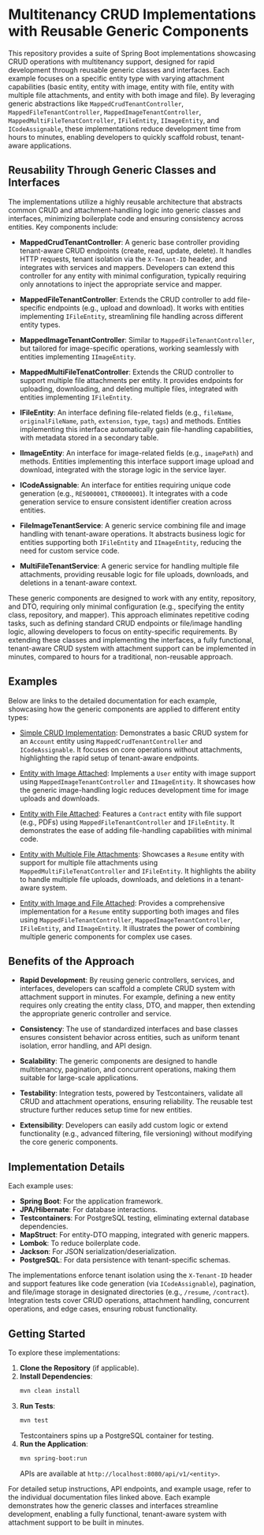 # Multitenancy CRUD Implementations with Reusable Generic Components

This repository provides a suite of Spring Boot implementations showcasing CRUD operations with multitenancy support, designed for rapid development through reusable generic classes and interfaces. Each example focuses on a specific entity type with varying attachment capabilities (basic entity, entity with image, entity with file, entity with multiple file attachments, and entity with both image and file). By leveraging generic abstractions like `MappedCrudTenantController`, `MappedFileTenantController`, `MappedImageTenantController`, `MappedMultiFileTenatController`, `IFileEntity`, `IImageEntity`, and `ICodeAssignable`, these implementations reduce development time from hours to minutes, enabling developers to quickly scaffold robust, tenant-aware applications.

## Reusability Through Generic Classes and Interfaces

The implementations utilize a highly reusable architecture that abstracts common CRUD and attachment-handling logic into generic classes and interfaces, minimizing boilerplate code and ensuring consistency across entities. Key components include:

- **MappedCrudTenantController**: A generic base controller providing tenant-aware CRUD endpoints (create, read, update, delete). It handles HTTP requests, tenant isolation via the `X-Tenant-ID` header, and integrates with services and mappers. Developers can extend this controller for any entity with minimal configuration, typically requiring only annotations to inject the appropriate service and mapper.

- **MappedFileTenantController**: Extends the CRUD controller to add file-specific endpoints (e.g., upload and download). It works with entities implementing `IFileEntity`, streamlining file handling across different entity types.

- **MappedImageTenantController**: Similar to `MappedFileTenantController`, but tailored for image-specific operations, working seamlessly with entities implementing `IImageEntity`.

- **MappedMultiFileTenatController**: Extends the CRUD controller to support multiple file attachments per entity. It provides endpoints for uploading, downloading, and deleting multiple files, integrated with entities implementing `IFileEntity`.

- **IFileEntity**: An interface defining file-related fields (e.g., `fileName`, `originalFileName`, `path`, `extension`, `type`, `tags`) and methods. Entities implementing this interface automatically gain file-handling capabilities, with metadata stored in a secondary table.

- **IImageEntity**: An interface for image-related fields (e.g., `imagePath`) and methods. Entities implementing this interface support image upload and download, integrated with the storage logic in the service layer.

- **ICodeAssignable**: An interface for entities requiring unique code generation (e.g., `RES000001`, `CTR000001`). It integrates with a code generation service to ensure consistent identifier creation across entities.

- **FileImageTenantService**: A generic service combining file and image handling with tenant-aware operations. It abstracts business logic for entities supporting both `IFileEntity` and `IImageEntity`, reducing the need for custom service code.

- **MultiFileTenantService**: A generic service for handling multiple file attachments, providing reusable logic for file uploads, downloads, and deletions in a tenant-aware context.

These generic components are designed to work with any entity, repository, and DTO, requiring only minimal configuration (e.g., specifying the entity class, repository, and mapper). This approach eliminates repetitive coding tasks, such as defining standard CRUD endpoints or file/image handling logic, allowing developers to focus on entity-specific requirements. By extending these classes and implementing the interfaces, a fully functional, tenant-aware CRUD system with attachment support can be implemented in minutes, compared to hours for a traditional, non-reusable approach.

## Examples

Below are links to the detailed documentation for each example, showcasing how the generic components are applied to different entity types:

- [Simple CRUD Implementation](Simple_CRUD_Implementation.md): Demonstrates a basic CRUD system for an `Account` entity using `MappedCrudTenantController` and `ICodeAssignable`. It focuses on core operations without attachments, highlighting the rapid setup of tenant-aware endpoints.

- [Entity with Image Attached](Entity_With_Image_Attached.md): Implements a `User` entity with image support using `MappedImageTenantController` and `IImageEntity`. It showcases how the generic image-handling logic reduces development time for image uploads and downloads.

- [Entity with File Attached](Entity_With_File_Attached.md): Features a `Contract` entity with file support (e.g., PDFs) using `MappedFileTenantController` and `IFileEntity`. It demonstrates the ease of adding file-handling capabilities with minimal code.

- [Entity with Multiple File Attachments](Entity_With_MultiFile_Attached.md): Showcases a `Resume` entity with support for multiple file attachments using `MappedMultiFileTenatController` and `IFileEntity`. It highlights the ability to handle multiple file uploads, downloads, and deletions in a tenant-aware system.

- [Entity with Image and File Attached](Entity_With_Image_And_File_Attached.md): Provides a comprehensive implementation for a `Resume` entity supporting both images and files using `MappedFileTenantController`, `MappedImageTenantController`, `IFileEntity`, and `IImageEntity`. It illustrates the power of combining multiple generic components for complex use cases.

## Benefits of the Approach

- **Rapid Development**: By reusing generic controllers, services, and interfaces, developers can scaffold a complete CRUD system with attachment support in minutes. For example, defining a new entity requires only creating the entity class, DTO, and mapper, then extending the appropriate generic controller and service.

- **Consistency**: The use of standardized interfaces and base classes ensures consistent behavior across entities, such as uniform tenant isolation, error handling, and API design.

- **Scalability**: The generic components are designed to handle multitenancy, pagination, and concurrent operations, making them suitable for large-scale applications.

- **Testability**: Integration tests, powered by Testcontainers, validate all CRUD and attachment operations, ensuring reliability. The reusable test structure further reduces setup time for new entities.

- **Extensibility**: Developers can easily add custom logic or extend functionality (e.g., advanced filtering, file versioning) without modifying the core generic components.

## Implementation Details

Each example uses:

- **Spring Boot**: For the application framework.
- **JPA/Hibernate**: For database interactions.
- **Testcontainers**: For PostgreSQL testing, eliminating external database dependencies.
- **MapStruct**: For entity-DTO mapping, integrated with generic mappers.
- **Lombok**: To reduce boilerplate code.
- **Jackson**: For JSON serialization/deserialization.
- **PostgreSQL**: For data persistence with tenant-specific schemas.

The implementations enforce tenant isolation using the `X-Tenant-ID` header and support features like code generation (via `ICodeAssignable`), pagination, and file/image storage in designated directories (e.g., `/resume`, `/contract`). Integration tests cover CRUD operations, attachment handling, concurrent operations, and edge cases, ensuring robust functionality.

## Getting Started

To explore these implementations:

1. **Clone the Repository** (if applicable).
2. **Install Dependencies**:
   ```bash
   mvn clean install
   ```
3. **Run Tests**:
   ```bash
   mvn test
   ```
   Testcontainers spins up a PostgreSQL container for testing.
4. **Run the Application**:
   ```bash
   mvn spring-boot:run
   ```
   APIs are available at `http://localhost:8080/api/v1/<entity>`.

For detailed setup instructions, API endpoints, and example usage, refer to the individual documentation files linked above. Each example demonstrates how the generic classes and interfaces streamline development, enabling a fully functional, tenant-aware system with attachment support to be built in minutes.